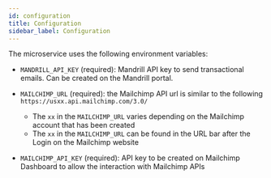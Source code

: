 ```yaml
---
id: configuration
title: Configuration
sidebar_label: Configuration
---
```


<!--
WARNING: this file was automatically generated by Mia-Platform Doc Aggregator.
DO NOT MODIFY IT BY HAND.
Instead, modify the source file and run the aggregator to regenerate this file.
-->

The microservice uses the following environment variables:

* `MANDRILL_API_KEY` (required): Mandrill API key to send transactional emails. Can be created on the Mandrill portal.

* `MAILCHIMP_URL` (required): the Mailchimp API url is similar to the following `https://usxx.api.mailchimp.com/3.0/`
    * The `xx` in the `MAILCHIMP_URL` varies depending on the Mailchimp account that has been created
    * The `xx` in the `MAILCHIMP_URL` can be found in the URL bar after the Login on the Mailchimp website

* `MAILCHIMP_API_KEY` (required): API key to be created on Mailchimp Dashboard to allow the interaction with Mailchimp APIs
